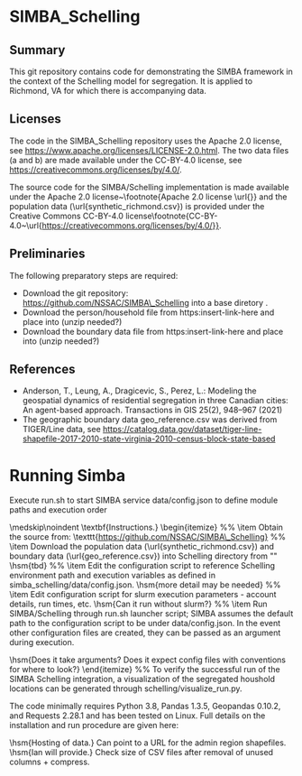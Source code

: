 # SIMBA_Schelling

## Summary
This git repository contains code for demonstrating the SIMBA framework in the context of the Schelling model for segregation. It is applied to Richmond, VA for which there is accompanying data. 

## Licenses
The code in the SIMBA_Schelling repository uses the Apache 2.0 license, see https://www.apache.org/licenses/LICENSE-2.0.html. The two data files (a and b) are made available under the CC-BY-4.0 license, see https://creativecommons.org/licenses/by/4.0/. 


The source code for the SIMBA/Schelling implementation is made available under the Apache 2.0 license~\footnote{Apache 2.0 license \url{}} and the population data (\url{synthetic_richmond.csv}) is provided under the Creative Commons CC-BY-4.0 license\footnote{CC-BY-4.0~\url{https://creativecommons.org/licenses/by/4.0/}}. 


## Preliminaries
The following preparatory steps are required:
- Download the git repository: https://github.com/NSSAC/SIMBA\_Schelling into a base diretory <yournamehere>.
- Download the person/household file from https:insert-link-here and place into <someplace> (unzip needed?)
- Download the boundary data file from https:insert-link-here and place into <someplace> (unzip needed?)

## References
- Anderson, T., Leung, A., Dragicevic, S., Perez, L.: Modeling the geospatial dynamics of residential segregation in three Canadian cities: An agent-based approach. Transactions in GIS 25(2), 948–967 (2021)
- The geographic boundary data geo_reference.csv was derived from TIGER/Line data, see https://catalog.data.gov/dataset/tiger-line-shapefile-2017-2010-state-virginia-2010-census-block-state-based  

# Running Simba
Execute run.sh to start SIMBA service
data/config.json to define module paths and execution order




\medskip\noindent
\textbf{Instructions.}
\begin{itemize}
%%
\item Obtain the source from: \texttt{https://github.com/NSSAC/SIMBA\_Schelling} 
%%
\item Download the population data (\url{synthetic_richmond.csv}) and boundary data (\url{geo_reference.csv}) into Schelling directory from "" \hsm{tbd} 
%%
\item Edit the configuration script to reference Schelling environment path and execution variables as defined in simba\_schelling/data/config.json. \hsm{more detail may be needed}
%%
\item Edit configuration script for slurm execution parameters - account details, run times, etc. 
\hsm{Can it run without slurm?}
%%
\item Run SIMBA/Schelling through run.sh launcher script; SIMBA assumes the default path to the configuration script to be under data/config.json. In the event other configuration files are created, they can be passed as an argument during execution. 

\hsm{Does it take arguments? Does it expect config files with conventions for where to look?}
\end{itemize}
%%
To verify the successful run of the SIMBA Schelling integration, a visualization of the segregated houshold locations can be generated through schelling/visualize\_run.py. 



The code minimally requires Python 3.8, Pandas 1.3.5, Geopandas 0.10.2, and Requests 2.28.1 and has been tested on Linux. Full details on the installation and run procedure are given here: 


\hsm{Hosting of data.} Can point to a URL for the admin region shapefiles. \hsm{Ian will provide.} Check size of CSV files after removal of unused columns + compress.



